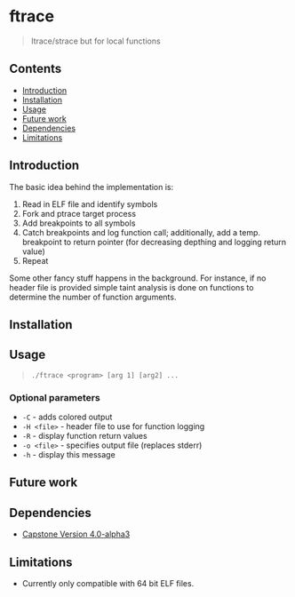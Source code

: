 # ftrace
> ltrace/strace but for local functions

## Contents
- [Introduction](#introduction)
- [Installation](#installation)
- [Usage](#usage)
- [Future work](#future-work)
- [Dependencies](#dependencies)
- [Limitations](#limitations)

## Introduction
The basic idea behind the implementation is:

1. Read in ELF file and identify symbols
2. Fork and ptrace target process
3. Add breakpoints to all symbols
4. Catch breakpoints and log function call; additionally, add a temp. breakpoint to return pointer (for decreasing depthing and logging return value)
5. Repeat

Some other fancy stuff happens in the background. For instance, if no header file is provided simple taint analysis is done on functions to determine the number of function arguments.

## Installation

## Usage

> `./ftrace <program> [arg 1] [arg2] ...`

### Optional parameters
- `-C` - adds colored output
- `-H <file>` - header file to use for function logging
- `-R` - display function return values
- `-o <file>` - specifies output file (replaces stderr)
- `-h` - display this message

## Future work

## Dependencies 

* [Capstone Version 4.0-alpha3](https://github.com/aquynh/capstone/releases/tag/4.0-alpha3)

## Limitations
- Currently only compatible with 64 bit ELF files.
